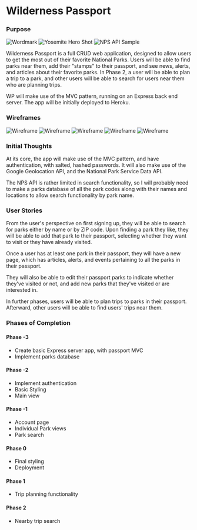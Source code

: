 # Wilderness Passport

### Purpose

![Wordmark](wordmark.png)
![Yosemite Hero Shot](yosemitevalley.jpg)
![NPS API Sample](NPSAPI.png)

Wilderness Passport is a full CRUD web application, designed to allow users to get the most out of their favorite National Parks. Users will be able to find parks near them, add their "stamps" to their passport, and see news, alerts, and articles about their favorite parks. In Phase 2, a user will be able to plan a trip to a park, and other users will be able to search for users near them who are planning trips.

WP will make use of the MVC pattern, running on an Express back end server. The app will be initially deployed to Heroku.

### Wireframes

![Wireframe](wire1.JPG)
![Wireframe](wire2.JPG)
![Wireframe](wire3.JPG)
![Wireframe](wire4.JPG)
![Wireframe](wire5.JPG)

### Initial Thoughts

At its core, the app will make use of the MVC pattern, and have authentication, with salted, hashed passwords. It will also make use of the Google Geolocation API, and the National Park Service Data API.

The NPS API is rather limited in search functionality, so I will probably need to make a parks database of all the park codes along with their names and locations to allow search functionality by park name.

### User Stories

From the user's perspective on first signing up, they will be able to search for parks either by name or by ZIP code. Upon finding a park they like, they will be able to add that park to their passport, selecting whether they want to visit or they have already visited.

Once a user has at least one park in their passport, they will have a new page, which has articles, alerts, and events pertaining to all the parks in their passport. 

They will also be able to edit their passport parks to indicate whether they've visited or not, and add new parks that they've visited or are interested in.

In further phases, users will be able to plan trips to parks in their passport. Afterward, other users will be able to find users' trips near them.

### Phases of Completion

#### Phase -3
- Create basic Express server app, with passport MVC
- Implement parks database

#### Phase -2
- Implement authentication
- Basic Styling
- Main view

#### Phase -1
- Account page
- Individual Park views
- Park search

#### Phase 0
- Final styling
- Deployment

#### Phase 1
- Trip planning functionality

#### Phase 2
- Nearby trip search
